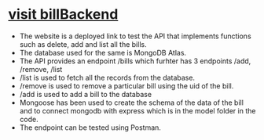# [visit billBackend](https:-backend-pth4.onrender.com)
- The website is a deployed link to test the API that implements functions such as delete, add and list all the bills.
- The database used for the same is MongoDB Atlas.
- The API provides an endpoint /bills which furhter has 3 endpoints /add,  /remove, /list
- /list is used to fetch all the records from the database.
- /remove is used to remove a particular bill using the uid of the bill.
- /add is used to add a bill to the database 
- Mongoose has been used to create the schema of the data of the bill and to connect mongodb with express which is in the model folder in the code.
- The endpoint can be tested using Postman.
